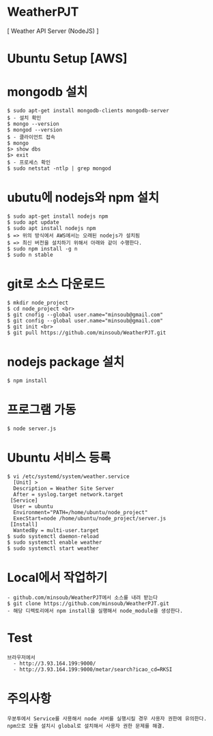 # WeatherPJT
[ Weather API Server (NodeJS) ]<br>

# Ubuntu Setup [AWS] <br>
  # mongodb 설치 <br>
    $ sudo apt-get install mongodb-clients mongodb-server 
    $ - 설치 확인 
    $ mongo --version 
    $ mongod --version 
    $ - 클라이언트 접속  
    $ mongo 
    $> show dbs 
    $> exit 
    $ - 프로세스 확인 
    $ sudo netstat -ntlp | grep mongod 
    
  # ubutu에 nodejs와 npm 설치 <br>
    $ sudo apt-get install nodejs npm 
    $ sudo apt update 
    $ sudo apt install nodejs npm 
    $ => 위의 방식에서 AWS에서는 오래된 nodejs가 설치됨
    $ => 최신 버전을 설치하기 위해서 아래와 같이 수행한다. 
    $ sudo npm install -g n  
    $ sudo n stable 
    
    
  # git로 소스 다운로드 
    $ mkdir node_project
    $ cd node_project <br>
    $ git cnofig --global user.name="minsoub@gmail.com" 
    $ git config --global user.name="minsoub@gmail.com" 
    $ git init <br>
    $ git pull https://github.com/minsoub/WeatherPJT.git 
      
  # nodejs package 설치 
    $ npm install 
    
  # 프로그램 가동 <br>
    $ node server.js
    
  # Ubuntu 서비스 등록
    $ vi /etc/systemd/system/weather.service 
      [Unit] >
      Description = Weather Site Server
      After = syslog.target network.target
     [Service]
      User = ubuntu
      Environment="PATH=/home/ubuntu/node_project"
      ExecStart=node /home/ubuntu/node_project/server.js
     [Install]
      WantedBy = multi-user.target
    $ sudo systemctl daemon-reload 
    $ sudo systemctl enable weather 
    $ sudo systemctl start weather 
  
    
# Local에서 작업하기<br>
    - github.com/minsoub/WeatherPJT에서 소스를 내려 받는다
    $ git clone https://github.com/minsoub/WeatherPJT.git 
    - 해당 디렉토리에서 npm install을 실행해서 node_module을 생성한다.
    
# Test
    브라우저에서 
      - http://3.93.164.199:9000/
      - http://3.93.164.199:9000/metar/search?icao_cd=RKSI
      
# 주의사항
    우분투에서 Service를 사용해서 node 서버를 실행시킬 경우 사용자 권한에 유의한다.
    npm으로 모듈 설치시 global로 설치해서 사용자 권한 문제를 해결.
  

